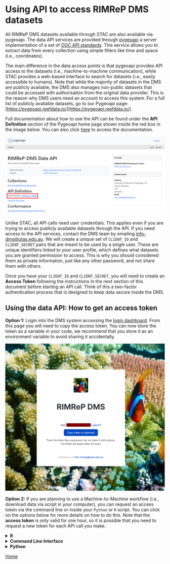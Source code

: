# Using API to access RIMReP DMS datasets
All RIMReP DMS datasets available through STAC are also available via pygeoapi. The data API services are provided through [pygeoapi](https://pygeoapi.io) a server implementation of a set of [OGC API standards](https://ogcapi.ogc.org). This service allows you to extract data from every collection using simple filters like time and space (i.e., coordinates).  
  
The main difference in the data access points is that pygeoapi provides API access to the datasets (i.e., machine-to-machine communication), while STAC provides a web-based interface to search for datasets (i.e., easily accessible to humans). Note that while the majority of datasets in the DMS are publicly available, the DMS also manages non-public datasets that could be accessed with authorisation from the original data provider. This is the reason why DMS users need an account to access this system. For a full list of publicly available datasets, go to our Pygeoapi page: [https://pygeoapi.reefdata.io/](https://pygeoapi.reefdata.io/).  
  
Full documentation about how to use the API can be found under the **API Definition** section of the Pygeoapi home page shown inside the red box in the image below. You can also click [here](https://pygeoapi.reefdata.io/openapi?f=html) to access the documentation.  
  
![Screenshot of RIMReP DMS Pygeoapi home page highlighting in the red box where to access documentation](../images/pygeoapi.png)  
  
Unlike STAC, all API calls need user credentials. This applies even if you are trying to access publicly available datasets through the API. If you need access to the API services, contact the DMS team by emailing [info-dms@utas.edu.au](mailto:info-dms@utas.edu.au). We will create a unique set of `CLIENT_ID` and `CLIENT_SECRET` pairs that are meant to be used by a single user. These are unique identifiers linked to your user profile, which defines what datasets you are granted permission to access. This is why you should considered them as private information, just like any other password, and not share them with others.  
  
Once you have your `CLIENT_ID` and `CLIENT_SECRET`, you will need to create an **Access Token** following the instructions in the next section of this document before starting an API call. Think of this a two-factor authentication process that is designed to keep data secure inside the DMS.  
  
## Using the data API: How to get an access token
**Option 1:** Login into the DMS system accessing the [login dashboard](https://dashboard.reefdata.io). From this page you will need to copy the access token. You can now store the token as a variable in your code, we recommend that you store it as an environment variable to avoid sharing it accidentally.  
  
![](images/clipboard-2491887232.png)
  
**Option 2:** If you are planning to use a Machine-to-Machine workflow (i.e., download data via script in your computer), you can request an access token via the command line or inside your `Python` or `R` script. You can click on the options below for more details on how to do this. Note that the **access token** is only valid for one hour, so it is possible that you need to request a new token for each API call you make.  
    
<details>
<summary><b>R</b></summary>
  
Included in this folder, you will find a file called `useful_functions.R`. This file includes a collection of functions that you may find useful when accessing data in the DMS. One of the functions we are including is `dms_token`, which requests an access token using your DMS user credentials.  
  
In the chunk below, we assume that you have stored your user credentials as environmental variables in `R`. If you have not done so, just follow the steps below:  
  
```R
#Create or update the environmental variable 
Sys.setenv("CLIENT_ID" = "paste_CLIENT_ID_here")
Sys.setenv("CLIENT_SECRET" = "paste_CLIENT_SECRET_here")

#Check environmental variable has been corrected created/updated
Sys.getenv(c("CLIENT_ID", "CLIENT_SECRET"))
```
  
Note that the credentials must be given within quotation marks, for example: `"client_id123"`. If you provide the token as `client_id123`, that is without quotation marks (`""`), you will get an error.   
  
We should point out that setting environmental variables in this way will only save them for the duration of your `R` session. That is, once you close RStudio, this information will no longer be available. If you would like to store them permanently in your device, you can use `edit_r_environ()` function from the `usethis` package instead. When you call this function, file called `.Renviron` will open in a new tab in your RStudio session. In the `.Renviron` paste your user credentials in the same format shown below.  
  
```
"CLIENT_ID" = "paste_CLIENT_ID_here"
"CLIENT_SECRET" = "paste_CLIENT_SECRET_here"
```
  
Once again, make sure that the credentials are given within quotation marks, and that you include your user credentials. When you are done, save your changes, close the tab, and restart your `R` session for changes to take effect. If you chose this last option, your user credential will be permanently stored in your device.  
  
Now you are ready to get your **access token**. We included a function in our `useful_functions.R` custom library that can help you get your token easily. If you have your user credentials saved as environmental variables, simply copy and paste the chunk below to `R`.  
  
```R
#Loading DMS custom made functions
source("R_notebooks/useful_functions.R")

#Get access token
token <- dms_token(Sys.getenv("CLIENT_ID"), Sys.getenv("CLIENT_SECRET"))

```
  
In the code above, the access token will be stored in `token` variable.  
  
</details>
  
<details>
<summary><b>Command Line Interface</b></summary>
  
It is recommended to store the `CLIENT_ID` and `CLIENT_SECRET` as environmental variables. Assuming that you have already defined these environmental variables, you can request an access token using the following command: 

```bash
ACCESS_TOKEN=$(curl --location --request POST "https://keycloak.reefdata.io/realms/rimrep-production/protocol/openid-connect/token" -s \
  --header "Content-Type: application/x-www-form-urlencoded" \
  --data-urlencode "client_id=$CLIENT_ID" \
  --data-urlencode "client_secret=$CLIENT_SECRET" \
  --data-urlencode "grant_type=client_credentials" | jq -r '.["access_token"]')
```
</details>
  
<details>
<summary><b>Python</b></summary>
  
Assuming that `CLIENT_ID` and `CLIENT_SECRET` are already defined as environment variables, you can use the code below to get the access token: 

```python
import requests
import os

client_id = os.environ["CLIENT_ID"]
client_secret = os.environ["CLIENT_SECRET"]

# Get the access token
url = "https://keycloak.reefdata.io/realms/rimrep-production/protocol/openid-connect/token"
headers = {"Content-Type": "application/x-www-form-urlencoded"}
data = {
    "client_id": client_id,
    "client_secret": client_secret,
    "grant_type": "client_credentials",
}
response = requests.post(url, headers=headers, data=data)

assert response.status_code == 200, response.text

access_token = response.json().get("access_token")

```
</details>

</details>
  
[Home](../README.md)
